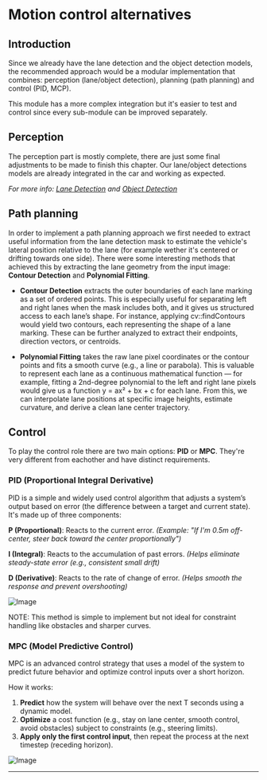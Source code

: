 # Motion control alternatives
## Introduction
Since we already have the lane detection and the object detection models, the recommended approach would be a modular implementation that combines: perception (lane/object detection), planning (path planning) and control (PID, MCP).  
  
This module has a more complex integration but it's easier to test and control since every sub-module can be improved separately.

## Perception
The perception part is mostly complete, there are just some final adjustments to be made to finish this chapter. Our lane/object detections models are already integrated in the car and working as expected.  
  
*For more info: [Lane Detection](https://github.com/SEAME-pt/HotWheels-Lane_Detection/blob/main/Lane-Detection.md) and [Object Detection](https://github.com/SEAME-pt/HotWheels-Lane_Detection/blob/main/Object-Detection.md)*

## Path planning
In order to implement a path planning approach we first needed to extract useful information from the lane detection mask to estimate the vehicle's lateral position relative to the lane (for example wether it's centered or drifting towards one side). There were some interesting methods that achieved this by extracting the lane geometry from the input image: **Contour Detection** and **Polynomial Fitting**.  
  
- **Contour Detection** extracts the outer boundaries of each lane marking as a set of ordered points. This is especially useful for separating left and right lanes when the mask includes both, and it gives us structured access to each lane’s shape. For instance, applying cv::findContours would yield two contours, each representing the shape of a lane marking. These can be further analyzed to extract their endpoints, direction vectors, or centroids.
  
- **Polynomial Fitting** takes the raw lane pixel coordinates or the contour points and fits a smooth curve (e.g., a line or parabola). This is valuable to represent each lane as a continuous mathematical function — for example, fitting a 2nd-degree polynomial to the left and right lane pixels would give us a function y = ax² + bx + c for each lane. From this, we can interpolate lane positions at specific image heights, estimate curvature, and derive a clean lane center trajectory.  
  
## Control
To play the control role there are two main options: **PID** or **MPC**. They're very different from eachother and have distinct requirements.

### PID (Proportional Integral Derivative)
PID is a simple and widely used control algorithm that adjusts a system’s output based on error (the difference between a target and current state). It's made up of three components:

**P (Proportional)**: Reacts to the current error. *(Example: "If I'm 0.5m off-center, steer back toward the center proportionally")*

**I (Integral)**: Reacts to the accumulation of past errors. *(Helps eliminate steady-state error (e.g., consistent small drift)*

**D (Derivative)**: Reacts to the rate of change of error. *(Helps smooth the response and prevent overshooting)*

![Image](https://github.com/user-attachments/assets/d8c98c27-0f99-4e80-bcc5-236f98246837)

NOTE: This method is simple to implement but not ideal for constraint handling like obstacles and sharper curves.

### MPC (Model Predictive Control)
MPC is an advanced control strategy that uses a model of the system to predict future behavior and optimize control inputs over a short horizon.  
  
How it works:
1. **Predict** how the system will behave over the next T seconds using a dynamic model.  
2. **Optimize** a cost function (e.g., stay on lane center, smooth control, avoid obstacles) subject to constraints (e.g., steering limits).  
3. **Apply only the first control input**, then repeat the process at the next timestep (receding horizon).

![Image](https://github.com/user-attachments/assets/fb87c05d-1a1e-477f-8d8a-2fcbeeeb27c2)

___